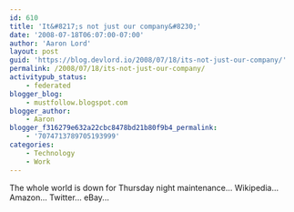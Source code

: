 ```yaml
---
id: 610
title: 'It&#8217;s not just our company&#8230;'
date: '2008-07-18T06:07:00-07:00'
author: 'Aaron Lord'
layout: post
guid: 'https://blog.devlord.io/2008/07/18/its-not-just-our-company/'
permalink: /2008/07/18/its-not-just-our-company/
activitypub_status:
    - federated
blogger_blog:
    - mustfollow.blogspot.com
blogger_author:
    - Aaron
blogger_f316279e632a22cbc8478bd21b80f9b4_permalink:
    - '7074713789705193999'
categories:
    - Technology
    - Work
---
```


The whole world is down for Thursday night maintenance...  Wikipedia... Amazon... Twitter...  eBay...